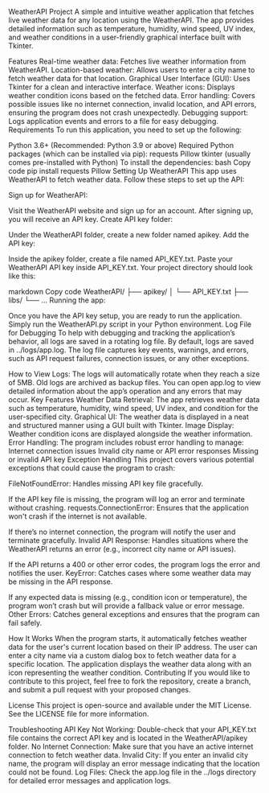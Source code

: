 WeatherAPI Project
A simple and intuitive weather application that fetches live weather data for any location using the WeatherAPI. The app provides detailed information such as temperature, humidity, wind speed, UV index, and weather conditions in a user-friendly graphical interface built with Tkinter.

Features
Real-time weather data: Fetches live weather information from WeatherAPI.
Location-based weather: Allows users to enter a city name to fetch weather data for that location.
Graphical User Interface (GUI): Uses Tkinter for a clean and interactive interface.
Weather icons: Displays weather condition icons based on the fetched data.
Error handling: Covers possible issues like no internet connection, invalid location, and API errors, ensuring the program does not crash unexpectedly.
Debugging support: Logs application events and errors to a file for easy debugging.
Requirements
To run this application, you need to set up the following:

Python 3.6+ (Recommended: Python 3.9 or above)
Required Python packages (which can be installed via pip):
requests
Pillow
tkinter (usually comes pre-installed with Python)
To install the dependencies:
bash
Copy code
pip install requests Pillow
Setting Up WeatherAPI
This app uses WeatherAPI to fetch weather data. Follow these steps to set up the API:

Sign up for WeatherAPI:

Visit the WeatherAPI website and sign up for an account.
After signing up, you will receive an API key.
Create API key folder:

Under the WeatherAPI folder, create a new folder named apikey.
Add the API key:

Inside the apikey folder, create a file named API_KEY.txt.
Paste your WeatherAPI API key inside API_KEY.txt.
Your project directory should look like this:

markdown
Copy code
WeatherAPI/
    ├── apikey/
    │   └── API_KEY.txt
    ├── libs/
    └── ...
Running the app:

Once you have the API key setup, you are ready to run the application.
Simply run the WeatherAPI.py script in your Python environment.
Log File for Debugging
To help with debugging and tracking the application’s behavior, all logs are saved in a rotating log file. By default, logs are saved in ../logs/app.log. The log file captures key events, warnings, and errors, such as API request failures, connection issues, or any other exceptions.

How to View Logs:
The logs will automatically rotate when they reach a size of 5MB. Old logs are archived as backup files.
You can open app.log to view detailed information about the app’s operation and any errors that may occur.
Key Features
Weather Data Retrieval: The app retrieves weather data such as temperature, humidity, wind speed, UV index, and condition for the user-specified city.
Graphical UI: The weather data is displayed in a neat and structured manner using a GUI built with Tkinter.
Image Display: Weather condition icons are displayed alongside the weather information.
Error Handling: The program includes robust error handling to manage:
Internet connection issues
Invalid city name or API error responses
Missing or invalid API key
Exception Handling
This project covers various potential exceptions that could cause the program to crash:

FileNotFoundError: Handles missing API key file gracefully.

If the API key file is missing, the program will log an error and terminate without crashing.
requests.ConnectionError: Ensures that the application won't crash if the internet is not available.

If there’s no internet connection, the program will notify the user and terminate gracefully.
Invalid API Response: Handles situations where the WeatherAPI returns an error (e.g., incorrect city name or API issues).

If the API returns a 400 or other error codes, the program logs the error and notifies the user.
KeyError: Catches cases where some weather data may be missing in the API response.

If any expected data is missing (e.g., condition icon or temperature), the program won’t crash but will provide a fallback value or error message.
Other Errors: Catches general exceptions and ensures that the program can fail safely.

How It Works
When the program starts, it automatically fetches weather data for the user's current location based on their IP address.
The user can enter a city name via a custom dialog box to fetch weather data for a specific location.
The application displays the weather data along with an icon representing the weather condition.
Contributing
If you would like to contribute to this project, feel free to fork the repository, create a branch, and submit a pull request with your proposed changes.

License
This project is open-source and available under the MIT License. See the LICENSE file for more information.

Troubleshooting
API Key Not Working: Double-check that your API_KEY.txt file contains the correct API key and is located in the WeatherAPI/apikey folder.
No Internet Connection: Make sure that you have an active internet connection to fetch weather data.
Invalid City: If you enter an invalid city name, the program will display an error message indicating that the location could not be found.
Log Files: Check the app.log file in the ../logs directory for detailed error messages and application logs.
